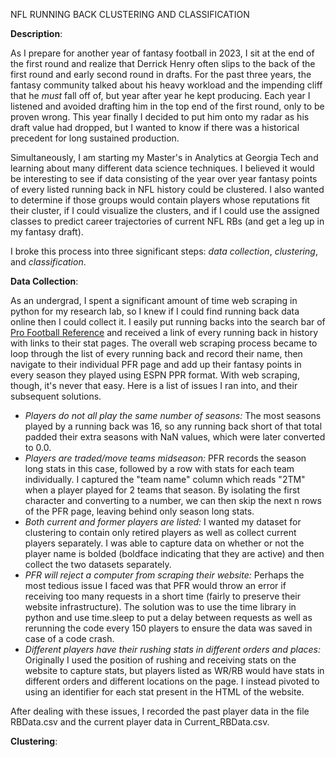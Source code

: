 NFL RUNNING BACK CLUSTERING AND CLASSIFICATION


**Description**:

As I prepare for another year of fantasy football in 2023, I sit at the end of the first round and realize that Derrick Henry often slips to the back of the first round and early second round in drafts. For the past three years, the fantasy community talked about his heavy workload and the impending cliff that he _must_ fall off of, but year after year he kept producing. Each year I listened and avoided drafting him in the top end of the first round, only to be proven wrong. This year finally I decided to put him onto my radar as his draft value had dropped, but I wanted to know if there was a historical precedent for long sustained production.

Simultaneously, I am starting my Master's in Analytics at Georgia Tech and learning about many different data science techniques. I believed it would be interesting to see if data consisting of the year over year fantasy points of every listed running back in NFL history could be clustered. I also wanted to determine if those groups would contain players whose reputations fit their cluster, if I could visualize the clusters, and if I could use the assigned classes to predict career trajectories of current NFL RBs (and get a leg up in my fantasy draft).

I broke this process into three significant steps: _data collection_, _clustering_, and _classification_.


**Data Collection**:

As an undergrad, I spent a significant amount of time web scraping in python for my research lab, so I knew if I could find running back data online then I could collect it. I easily put running backs into the search bar of [Pro Football Reference](https://www.pro-football-reference.com) and received a link of every running back in history with links to their stat pages. The overall web scraping process became to loop through the list of every running back and record their name, then navigate to their individual PFR page and add up their fantasy points in every season they played using ESPN PPR format. With web scraping, though, it's never that easy. Here is a list of issues I ran into, and their subsequent solutions.

+ _Players do not all play the same number of seasons:_ The most seasons played by a running back was 16, so any running back short of that total padded their extra seasons with NaN values, which were later converted to 0.0.
+ _Players are traded/move teams midseason:_ PFR records the season long stats in this case, followed by a row with stats for each team individually. I captured the "team name" column which reads "2TM" when a player played for 2 teams that season. By isolating the first character and converting to a number, we can then skip the next n rows of the PFR page, leaving behind only season long stats.
+ _Both current and former players are listed:_ I wanted my dataset for clustering to contain only retired players as well as collect current players separately. I was able to capture data on whether or not the player name is bolded (boldface indicating that they are active) and then collect the two datasets separately.
+ _PFR will reject a computer from scraping their website:_ Perhaps the most tedious issue I faced was that PFR would throw an error if receiving too many requests in a short time (fairly to preserve their website infrastructure). The solution was to use the time library in python and use time.sleep to put a delay between requests as well as rerunning the code every 150 players to ensure the data was saved in case of a code crash.
+ _Different players have their rushing stats in different orders and places:_ Originally I used the position of rushing and receiving stats on the website to capture stats, but players listed as WR/RB would have stats in different orders and different locations on the page. I instead pivoted to using an identifier for each stat present in the HTML of the website.

After dealing with these issues, I recorded the past player data in the file RBData.csv and the current player data in Current_RBData.csv.


**Clustering**:
